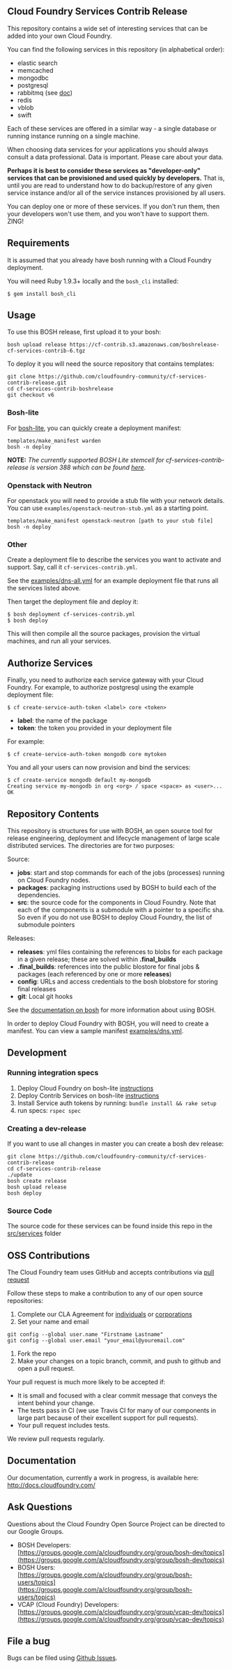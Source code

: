 Cloud Foundry Services Contrib Release
--------------------------------------

This repository contains a wide set of interesting services that can be added into your own Cloud Foundry.

You can find the following services in this repository (in alphabetical order):

-	elastic search
-	memcached
-	mongodbc
-	postgresql
-	rabbitmq (see [doc](docs/rabbitmq.md))
-	redis
-	vblob
-	swift

Each of these services are offered in a similar way - a single database or running instance running on a single machine.

When choosing data services for your applications you should always consult a data professional. Data is important. Please care about your data.

**Perhaps it is best to consider these services as "developer-only" services that can be provisioned and used quickly by developers.** That is, until you are read to understand how to do backup/restore of any given service instance and/or all of the service instances provisioned by all users.

You can deploy one or more of these services. If you don't run them, then your developers won't use them, and you won't have to support them. ZING!

Requirements
------------

It is assumed that you already have bosh running with a Cloud Foundry deployment.

You will need Ruby 1.9.3+ locally and the `bosh_cli` installed:

```
$ gem install bosh_cli
```

Usage
-----

To use this BOSH release, first upload it to your bosh:

```
bosh upload release https://cf-contrib.s3.amazonaws.com/boshrelease-cf-services-contrib-6.tgz
```

To deploy it you will need the source repository that contains templates:

```
git clone https://github.com/cloudfoundry-community/cf-services-contrib-release.git
cd cf-services-contrib-boshrelease
git checkout v6
```

### Bosh-lite

For [bosh-lite](https://github.com/cloudfoundry/bosh-lite), you can quickly create a deployment manifest:

```
templates/make_manifest warden
bosh -n deploy
```

**NOTE:** *The currently supported BOSH Lite stemcell for cf-services-contrib-release is version 388 which can be found [here](https://s3.amazonaws.com/bosh-jenkins-artifacts/bosh-stemcell/warden/bosh-stemcell-388-warden-boshlite-ubuntu-trusty-go_agent.tgz).*

### Openstack with Neutron

For openstack you will need to provide a stub file with your network details. You can use `examples/openstack-neutron-stub.yml` as a starting point.

```
templates/make_manifest openstack-neutron [path to your stub file]
bosh -n deploy
```

### Other

Create a deployment file to describe the services you want to activate and support. Say, call it `cf-services-contrib.yml`.

See the [examples/dns-all.yml](https://github.com/cloudfoundry/cf-services-contrib-release/blob/master/examples/dns-all.yml) for an example deployment file that runs all the services listed above.

Then target the deployment file and deploy it:

```
$ bosh deployment cf-services-contrib.yml
$ bosh deploy
```

This will then compile all the source packages, provision the virtual machines, and run all your services.

Authorize Services
------------------

Finally, you need to authorize each service gateway with your Cloud Foundry. For example, to authorize postgresql using the example deployment file:

```
$ cf create-service-auth-token <label> core <token>
```

-	**label**: the name of the package
-	**token**: the token you provided in your deployment file

For example:

```
$ cf create-service-auth-token mongodb core mytoken
```

You and all your users can now provision and bind the services:

```
$ cf create-service mongodb default my-mongodb
Creating service my-mongodb in org <org> / space <space> as <user>...
OK
```

Repository Contents
-------------------

This repository is structures for use with BOSH, an open source tool for release engineering, deployment and lifecycle management of large scale distributed services. The directories are for two purposes:

Source:

-	**jobs**: start and stop commands for each of the jobs (processes) running on Cloud Foundry nodes.
-	**packages**: packaging instructions used by BOSH to build each of the dependencies.
-	**src**: the source code for the components in Cloud Foundry. Note that each of the components is a submodule with a pointer to a specific sha. So even if you do not use BOSH to deploy Cloud Foundry, the list of submodule pointers

Releases:

-	**releases**: yml files containing the references to blobs for each package in a given release; these are solved within **.final_builds**
-	**.final_builds**: references into the public blostore for final jobs & packages (each referenced by one or more **releases**)
-	**config**: URLs and access credentials to the bosh blobstore for storing final releases
-	**git**: Local git hooks

See the [documentation on bosh](http://docs.cloudfoundry.com/docs/running/bosh/) for more information about using BOSH.

In order to deploy Cloud Foundry with BOSH, you will need to create a manifest. You can view a sample manifest [examples/dns.yml](https://github.com/cloudfoundry/cf-services-contrib-release/blob/master/examples/dns.yml).

Development
-----------

### Running integration specs

1.	Deploy Cloud Foundry on bosh-lite [instructions](https://github.com/cloudfoundry/bosh-lite#deploy-cloud-foundry)
2.	Deploy Contrib Services on bosh-lite [instructions](https://github.com/cloudfoundry-community/cf-services-contrib-release#bosh-lite)
3.	Install Service auth tokens by running: `bundle install && rake setup`
4.	run specs: `rspec spec`

### Creating a dev-release

If you want to use all changes in master you can create a bosh dev release:

```
git clone https://github.com/cloudfoundry-community/cf-services-contrib-release
cd cf-services-contrib-release
./update
bosh create release
bosh upload release
bosh deploy
```

### Source Code

The source code for these services can be found inside this repo in the [src/services](https://github.com/cloudfoundry/cf-services-contrib-release/tree/master/src/services) folder

OSS Contributions
-----------------

The Cloud Foundry team uses GitHub and accepts contributions via [pull request](https://help.github.com/articles/using-pull-requests)

Follow these steps to make a contribution to any of our open source repositories:

1.	Complete our CLA Agreement for [individuals](http://www.cloudfoundry.org/individualcontribution.pdf) or [corporations](http://www.cloudfoundry.org/corpcontribution.pdf)
2.	Set your name and email

```
git config --global user.name "Firstname Lastname"
git config --global user.email "your_email@youremail.com"
```

1.	Fork the repo
2.	Make your changes on a topic branch, commit, and push to github and open a pull request.

Your pull request is much more likely to be accepted if:

-	It is small and focused with a clear commit message that conveys the intent behind your change.
-	The tests pass in CI (we use Travis CI for many of our components in large part because of their excellent support for pull requests).
-	Your pull request includes tests.

We review pull requests regularly.

Documentation
-------------

Our documentation, currently a work in progress, is available here: http://docs.cloudfoundry.com/

Ask Questions
-------------

Questions about the Cloud Foundry Open Source Project can be directed to our Google Groups.

-	BOSH Developers: [https://groups.google.com/a/cloudfoundry.org/group/bosh-dev/topics](https://groups.google.com/a/cloudfoundry.org/group/bosh-dev/topics)
-	BOSH Users:[https://groups.google.com/a/cloudfoundry.org/group/bosh-users/topics](https://groups.google.com/a/cloudfoundry.org/group/bosh-users/topics)
-	VCAP (Cloud Foundry) Developers: [https://groups.google.com/a/cloudfoundry.org/group/vcap-dev/topics](https://groups.google.com/a/cloudfoundry.org/group/vcap-dev/topics)

File a bug
----------

Bugs can be filed using [Github Issues](https://github.com/cloudfoundry/cf-services-contrib-release/issues).

